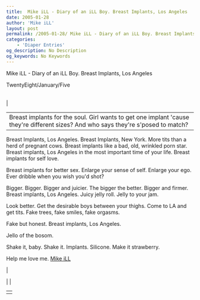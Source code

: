 ```yaml
---
title:  Mike iLL - Diary of an iLL Boy. Breast Implants, Los Angeles
date: 2005-01-28
author: 'Mike iLL'
layout: post
permalink: /2005-01-28/ Mike iLL - Diary of an iLL Boy. Breast Implants, Los Angeles
categories:
    - 'Diaper Entries'
og_description: No Description
og_keywords: No Keywords
---
```

<style>
body {
  background-color: ;
  color: ;
}
a {
  color: ;
}
a:active {
  color: ;
}
a:visited {
  color: ;
}
</style>

   Mike iLL - Diary of an iLL Boy. Breast Implants, Los Angeles  
<!--
google\_ad\_client = "pub-7092652543555559";
google\_alternate\_ad\_url = "http://www.obliteration.com/O\_site/thought/Mikeb/click.htm";
google\_ad\_width = 120;
google\_ad\_height = 600;
google\_ad\_format = "120x600\_as";
google\_ad\_channel ="";
google\_ad\_type = "text";
google\_color\_border = ["F9DFF9","DFF2FD","B0E0E6"];
google\_color\_bg = ["F9DFF9","DFF2FD","FFFFFF"];
google\_color\_link = ["0000CC","0000CC","000000"];
google\_color\_url = ["008000","008000","336699"];
google\_color\_text = ["000000","000000","333333"];
//-->
 

TwentyEight/January/Five


|  |  |  |
| --- | --- | --- |
| 

|  |
| --- |
| Breast implants for the soul. Girl wants to get one implant 'cause they're different sizes? And who says they're s'posed to match?

 Breast Implants, Los Angeles. Breast Implants, New York. More tits than a herd of pregnant cows. Breast implants like a bad, old, wrinkled porn star. Breast implants, Los Angeles in the most important time of your life. Breast implants for self love.

 Breast implants for better sex. Enlarge your sense of self. Enlarge your ego. Ever dribble when you wish you'd shot?

 Bigger. Bigger. Bigger and juicier. The bigger the better. Bigger and firmer. Breast implants, Los Angeles. Juicy jelly roll. Jelly to your jam.

 Look better. Get the desirable boys between your thighs. Come to LA and get tits. Fake trees, fake smiles, fake orgasms.

 Fake but honest. Breast implants, Los Angeles.

 Jello of the bosom.

 Shake it, baby. Shake it. Implants. Silicone. Make it strawberry.

Help me love me.
[Mike iLL](mailto:mike@obliteration.com)

 |

 | 
 |

   


|  |
| --- |
|   |

   
   
   
   
  

